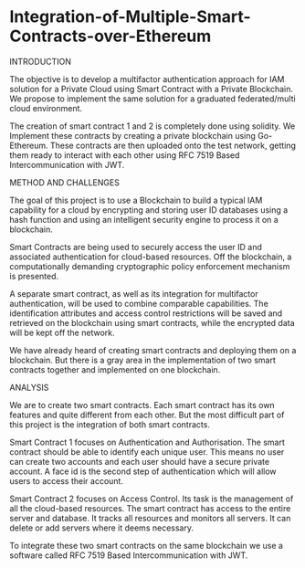 # Integration-of-Multiple-Smart-Contracts-over-Ethereum
INTRODUCTION

The objective is to develop a multifactor authentication
approach for IAM solution for a Private Cloud using Smart
Contract with a Private Blockchain. We propose to
implement the same solution for a graduated
federated/multi cloud environment.

The creation of smart contract 1 and 2 is completely done
using solidity. We Implement these contracts by creating a
private blockchain using Go-Ethereum. These contracts
are then uploaded onto the test network, getting them
ready to interact with each other using RFC 7519 Based
Intercommunication with JWT.

METHOD AND CHALLENGES 

The goal of this project is to use a Blockchain to build a typical
IAM capability for a cloud by encrypting and storing user ID
databases using a hash function and using an intelligent security
engine to process it on a blockchain.

Smart Contracts are being used to securely access the
user ID and associated authentication for cloud-based
resources. Off the blockchain, a computationally
demanding cryptographic policy enforcement mechanism is
presented.

A separate smart contract, as well as its integration for multifactor
authentication, will be used to combine comparable capabilities.
The identification attributes and access control restrictions will be
saved and retrieved on the blockchain using smart contracts,
while the encrypted data will be kept off the network.

We have already heard of creating smart contracts and deploying
them on a blockchain. But there is a gray area in the
implementation of two smart contracts together and implemented
on one blockchain.

ANALYSIS

We are to create two smart contracts. Each smart contract has its
own features and quite different from each other. But the most
difficult part of this project is the integration of both smart
contracts.

Smart Contract 1 focuses on Authentication and Authorisation.
The smart contract should be able to identify each unique user.
This means no user can create two accounts and each user
should have a secure private account. A face id is the second
step of authentication which will allow users to access their
account.

Smart Contract 2 focuses on Access Control. Its task is the
management of all the cloud-based resources. The smart contract
has access to the entire server and database. It tracks all
resources and monitors all servers. It can delete or add servers
where it deems necessary.

To integrate these two smart contracts on the same blockchain
we use a software called RFC 7519 Based Intercommunication
with JWT.

